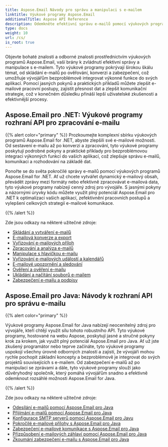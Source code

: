 ```yaml
---
title: Aspose.Email Návody pro správu a manipulaci s e-mailem
linktitle: Výukové programy Aspose.Email
additionalTitle: Aspose API Reference
description: Odemkněte efektivní správu e-mailů pomocí výukových programů Aspose.Email. Od složení po zabezpečení, ovládněte různé aspekty pro lepší pracovní postupy a uživatelské zkušenosti.
type: docs
weight: 10
url: /cs/
is_root: true
---
```

Objevte bohaté znalosti a odborné znalosti prostřednictvím výukových programů Aspose.Email, vaší brány k zvládnutí efektivní správy a manipulace s e-mailem. Tyto výukové programy pokrývají širokou škálu témat, od skládání e-mailů po ověřování, konverzi a zabezpečení, což umožňuje vývojářům bezproblémově integrovat výkonné funkce do svých aplikací. Pomocí jasných pokynů a praktických příkladů můžete zlepšit e-mailové pracovní postupy, zajistit přesnost dat a zlepšit komunikační strategie, což v konečném důsledku přináší lepší uživatelské zkušenosti a efektivnější procesy.

## Aspose.Email pro .NET: Výukové programy rozhraní API pro zpracování e-mailu
{{% alert color="primary" %}}
Prozkoumejte komplexní sbírku výukových programů Aspose.Email for .NET, abyste zlepšili své e-mailové možnosti. Od sestavení e-mailu až po konverzi a zpracování, tyto výukové programy poskytují podrobné pokyny a praktické příklady pro bezproblémovou integraci výkonných funkcí do vašich aplikací, což zlepšuje správu e-mailů, komunikaci a rozhodování na základě dat.

Ponořte se do světa pokročilé správy e-mailů pomocí výukových programů Aspose.Email for .NET. Ať už chcete vytvářet dynamický e-mailový obsah, převádět zprávy mezi formáty nebo efektivně zpracovávat e-mailová data, tyto výukové programy nabízejí cenný zdroj pro vývojáře. S jasnými pokyny a názornými úryvky kódu můžete využít plný potenciál Aspose.Email pro .NET k optimalizaci vašich aplikací, zefektivnění pracovních postupů a vylepšení celkových strategií e-mailové komunikace.

{{% /alert %}}

Zde jsou odkazy na některé užitečné zdroje:
- [Skládání a vytváření e-mailů](./net/email-composition-and-creation/)
- [E-mailová konverze a export](./net/email-conversion-and-export/)
- [Vyřizování e-mailových příloh](./net/email-attachment-handling/)
- [Zpracování a analýza e-mailů](./net/email-processing-and-analysis/)
- [Manipulace s hlavičkou e-mailu](./net/email-header-manipulation/)
- [Vyřizování e-mailových událostí a kalendářů](./net/email-event-and-calendar-handling/)
- [E-mailové upozornění a sledování](./net/email-notification-and-tracking/)
- [Ověření a ověření e-mailu](./net/email-validation-and-verification/)
- [Ukládání a načítání souborů e-mailem](./net/email-file-storage-and-retrieval/)
- [Zabezpečení e-mailu a podpisy](./net/email-security-and-signatures/)

## Aspose.Email pro Java: Návody k rozhraní API pro správu e-mailu
{{% alert color="primary" %}}

Výukové programy Aspose.Email for Java nabízejí neocenitelný zdroj pro vývojáře, kteří chtějí využít sílu tohoto robustního API. Tyto výukové programy, hostované na webu Aspose, poskytují jasné a stručné pokyny krok za krokem, jak využít plný potenciál Aspose.Email pro Java. Ať už jste zkušený programátor nebo teprve začínáte, tyto výukové programy uspokojí všechny úrovně odborných znalostí a zajistí, že vývojáři mohou rychle pochopit základní koncepty a bezproblémově je integrovat do svých projektů souvisejících s e-mailem. Od zabezpečení e-mailů až po manipulaci se zprávami a dále, tyto výukové programy slouží jako důvěryhodný společník, který pomáhá vývojářům snadno a efektivně odemknout rozsáhlé možnosti Aspose.Email for Java.


{{% /alert %}}

Zde jsou odkazy na některé užitečné zdroje:
- [Odesílání e-mailů pomocí Aspose.Email pro Java](./java/sending-emails/)
- [Přijímání e-mailů pomocí Aspose.Email pro Java](./java/receiving-emails/)
- [Konfigurace SMTP serverů pomocí Aspose.Email pro Javu](./java/configuring-smtp-servers/)
- [Pokročilé e-mailové přílohy s Aspose.Email pro Java](./java/advanced-email-attachments/)
- [Zabezpečení e-mailové komunikace s Aspose.Email pro Java](./java/securing-email-communications/)
- [Přizpůsobení e-mailových záhlaví pomocí Aspose.Email pro Java](./java/customizing-email-headers/)
- [Zkoumání zabezpečení e-mailu s Aspose.Email pro Java](./java/exploring-email-security/)